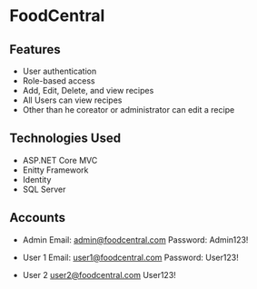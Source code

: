 # FoodCentral

## Features

- User authentication
- Role-based access
- Add, Edit, Delete, and view recipes
- All Users can view recipes
- Other than he coreator or administrator can edit a recipe

## Technologies Used

- ASP.NET Core MVC
- Enitty Framework
- Identity
- SQL Server

## Accounts

- Admin
  Email: admin@foodcentral.com
  Password: Admin123!

- User 1
  Email: user1@foodcentral.com
  Password: User123!

- User 2
  user2@foodcentral.com
  User123!
